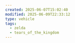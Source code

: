 ```yaml
---
created: 2025-06-07T15:02:40
modified: 2025-06-09T22:33:12
type: vehicle
tags:
  - zelda
  - tears_of_the_kingdom
---
```

